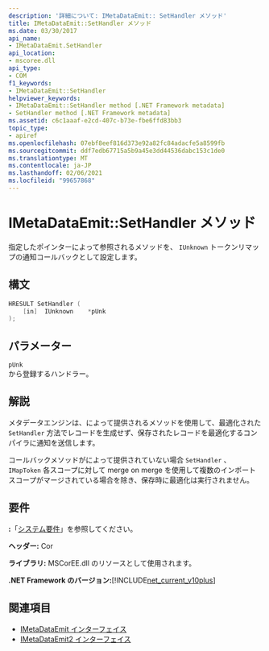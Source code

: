 ```yaml
---
description: '詳細について: IMetaDataEmit:: SetHandler メソッド'
title: IMetaDataEmit::SetHandler メソッド
ms.date: 03/30/2017
api_name:
- IMetaDataEmit.SetHandler
api_location:
- mscoree.dll
api_type:
- COM
f1_keywords:
- IMetaDataEmit::SetHandler
helpviewer_keywords:
- IMetaDataEmit::SetHandler method [.NET Framework metadata]
- SetHandler method [.NET Framework metadata]
ms.assetid: c6c1aaaf-e2cd-407c-b73e-fbe6ffd83bb3
topic_type:
- apiref
ms.openlocfilehash: 07ebf8eef816d373e92a82fc84adacfe5a8599fb
ms.sourcegitcommit: ddf7edb67715a5b9a45e3dd44536dabc153c1de0
ms.translationtype: MT
ms.contentlocale: ja-JP
ms.lasthandoff: 02/06/2021
ms.locfileid: "99657868"
---
```

# <a name="imetadataemitsethandler-method"></a>IMetaDataEmit::SetHandler メソッド

指定したポインターによって参照されるメソッドを、 `IUnknown` トークンリマップの通知コールバックとして設定します。  
  
## <a name="syntax"></a>構文  
  
```cpp  
HRESULT SetHandler (
    [in]  IUnknown    *pUnk  
);  
```  
  
## <a name="parameters"></a>パラメーター  

 `pUnk`  
 から登録するハンドラー。  
  
## <a name="remarks"></a>解説  

 メタデータエンジンは、によって提供されるメソッドを使用して、最適化された `SetHandler` 方法でレコードを生成せず、保存されたレコードを最適化するコンパイラに通知を送信します。  
  
 コールバックメソッドがによって提供されていない場合 `SetHandler` 、 `IMapToken` 各スコープに対して merge on merge を使用して複数のインポートスコープがマージされている場合を除き、保存時に最適化は実行されません。  
  
## <a name="requirements"></a>要件  

 **:**「[システム要件](../../get-started/system-requirements.md)」を参照してください。  
  
 **ヘッダー:** Cor  
  
 **ライブラリ:** MSCorEE.dll のリソースとして使用されます。  
  
 **.NET Framework のバージョン:**[!INCLUDE[net_current_v10plus](../../../../includes/net-current-v10plus-md.md)]  
  
## <a name="see-also"></a>関連項目

- [IMetaDataEmit インターフェイス](imetadataemit-interface.md)
- [IMetaDataEmit2 インターフェイス](imetadataemit2-interface.md)

